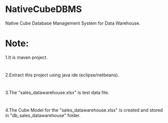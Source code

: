 # NativeCubeDBMS
Native Cube Database Management System for Data Warehouse.
# Note:
1.It is maven project.
#
2.Extract this project using java ide (eclipse/netbeans).
#
3.The "sales_datawarehouse.xlsx" is test data file.
#
4.The Cube Model for the "sales_datawarehouse.xlsx" is created and stored in "db_sales_datawarehouse" folder.

